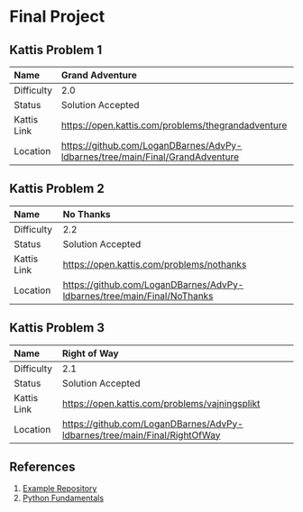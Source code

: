 # Final Project

## Kattis Problem 1

| Name | Grand Adventure |
|:---|:---|
| Difficulty | 2.0 |
| Status | Solution Accepted |
| Kattis Link | https://open.kattis.com/problems/thegrandadventure |
| Location | https://github.com/LoganDBarnes/AdvPy-ldbarnes/tree/main/Final/GrandAdventure |

## Kattis Problem 2

| Name | No Thanks |
|:---|:---|
| Difficulty | 2.2 |
| Status | Solution Accepted |
| Kattis Link | https://open.kattis.com/problems/nothanks |
| Location | https://github.com/LoganDBarnes/AdvPy-ldbarnes/tree/main/Final/NoThanks |

## Kattis Problem 3

| Name | Right of Way |
|:---|:---|
| Difficulty | 2.1 |
| Status | Solution Accepted |
| Kattis Link | https://open.kattis.com/problems/vajningsplikt |
| Location | https://github.com/LoganDBarnes/AdvPy-ldbarnes/tree/main/Final/RightOfWay |

## References

1. [Example Repository](https://github.com/rambasnet/Kattis-Demos-Testing)
2. [Python Fundamentals](https://github.com/rambasnet/Python-Fundamentals)